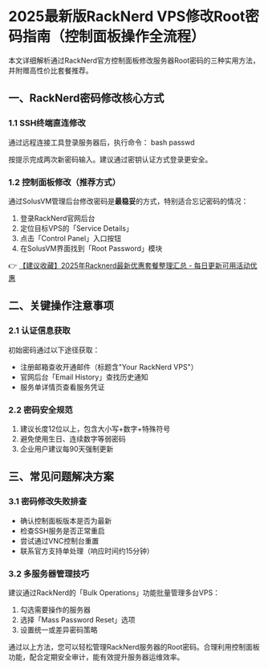 # 2025最新版RackNerd VPS修改Root密码指南（控制面板操作全流程）

本文详细解析通过RackNerd官方控制面板修改服务器Root密码的三种实用方法，并附赠高性价比套餐推荐。

## 一、RackNerd密码修改核心方式
### 1.1 SSH终端直连修改
通过远程连接工具登录服务器后，执行命令：
bash
passwd

按提示完成两次新密码输入。建议通过密钥认证方式登录更安全。

### 1.2 控制面板修改（推荐方式）
通过SolusVM管理后台修改密码是**最稳妥**的方式，特别适合忘记密码的情况：
1. 登录RackNerd官网后台
2. 定位目标VPS的「Service Details」
3. 点击「Control Panel」入口按钮
4. 在SolusVM界面找到「Root Password」模块

👉 [【建议收藏】2025年Racknerd最新优惠套餐整理汇总 - 每日更新可用活动优惠](https://bit.ly/Rack_Nerd)

## 二、关键操作注意事项
### 2.1 认证信息获取
初始密码通过以下途径获取：
- 注册邮箱查收开通邮件（标题含"Your RackNerd VPS"）
- 官网后台「Email History」查找历史通知
- 服务单详情页查看服务凭证

### 2.2 密码安全规范
1. 建议长度12位以上，包含大小写+数字+特殊符号
2. 避免使用生日、连续数字等弱密码
3. 企业用户建议每90天强制更新

## 三、常见问题解决方案
### 3.1 密码修改失败排查
- 确认控制面板版本是否为最新
- 检查SSH服务是否正常重启
- 尝试通过VNC控制台重置
- 联系官方支持单处理（响应时间约15分钟）

### 3.2 多服务器管理技巧
建议通过RackNerd的「Bulk Operations」功能批量管理多台VPS：
1. 勾选需要操作的服务器
2. 选择「Mass Password Reset」选项
3. 设置统一或差异密码策略

通过以上方法，您可以轻松管理RackNerd服务器的Root密码。合理利用控制面板功能，配合定期安全审计，能有效提升服务器运维效率。